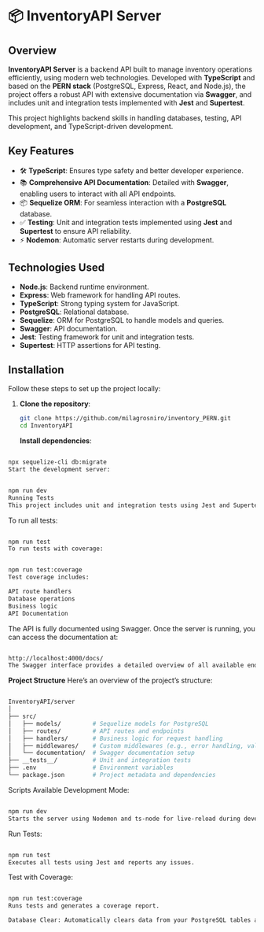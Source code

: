# 📦 InventoryAPI Server

## Overview

**InventoryAPI Server** is a backend API built to manage inventory operations efficiently, using modern web technologies. Developed with **TypeScript** and based on the **PERN stack** (PostgreSQL, Express, React, and Node.js), the project offers a robust API with extensive documentation via **Swagger**, and includes unit and integration tests implemented with **Jest** and **Supertest**.

This project highlights backend skills in handling databases, testing, API development, and TypeScript-driven development.

## Key Features

- 🛠 **TypeScript**: Ensures type safety and better developer experience.
- 📚 **Comprehensive API Documentation**: Detailed with **Swagger**, enabling users to interact with all API endpoints.
- 📦 **Sequelize ORM**: For seamless interaction with a **PostgreSQL** database.
- ✅ **Testing**: Unit and integration tests implemented using **Jest** and **Supertest** to ensure API reliability.
- ⚡ **Nodemon**: Automatic server restarts during development.
  
## Technologies Used

- **Node.js**: Backend runtime environment.
- **Express**: Web framework for handling API routes.
- **TypeScript**: Strong typing system for JavaScript.
- **PostgreSQL**: Relational database.
- **Sequelize**: ORM for PostgreSQL to handle models and queries.
- **Swagger**: API documentation.
- **Jest**: Testing framework for unit and integration tests.
- **Supertest**: HTTP assertions for API testing.

## Installation

Follow these steps to set up the project locally:

1. **Clone the repository**:

   ```bash
   git clone https://github.com/milagrosniro/inventory_PERN.git
   cd InventoryAPI
   ```

   **Install dependencies**:


```bash

npx sequelize-cli db:migrate
Start the development server:
```

```bash

npm run dev
Running Tests
This project includes unit and integration tests using Jest and Supertest to ensure API reliability.
```

To run all tests:

```bash

npm run test
To run tests with coverage:
```
```bash

npm run test:coverage
Test coverage includes:

API route handlers
Database operations
Business logic
API Documentation
```
The API is fully documented using Swagger. Once the server is running, you can access the documentation at:

```bash

http://localhost:4000/docs/
The Swagger interface provides a detailed overview of all available endpoints, including request formats, parameters, and response structures.
```
**Project Structure**
Here’s an overview of the project’s structure:

```bash

InventoryAPI/server
│
├── src/
│   ├── models/         # Sequelize models for PostgreSQL
│   ├── routes/         # API routes and endpoints
│   ├── handlers/       # Business logic for request handling
│   ├── middlewares/    # Custom middlewares (e.g., error handling, validation)
│   └── documentation/  # Swagger documentation setup
├── __tests__/          # Unit and integration tests
├── .env                # Environment variables
└── package.json        # Project metadata and dependencies
```

Scripts Available
Development Mode:

```bash

npm run dev
Starts the server using Nodemon and ts-node for live-reload during development.
```

Run Tests:

```bash

npm run test
Executes all tests using Jest and reports any issues.
```
Test with Coverage:

```bash

npm run test:coverage
Runs tests and generates a coverage report.

Database Clear: Automatically clears data from your PostgreSQL tables after tests.
```
